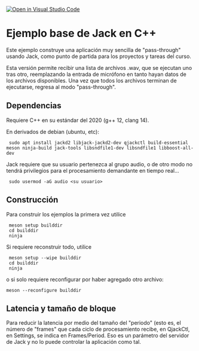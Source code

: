 [![Open in Visual Studio Code](https://classroom.github.com/assets/open-in-vscode-2e0aaae1b6195c2367325f4f02e2d04e9abb55f0b24a779b69b11b9e10269abc.svg)](https://classroom.github.com/online_ide?assignment_repo_id=16007368&assignment_repo_type=AssignmentRepo)
# Ejemplo base de Jack en C++

Este ejemplo construye una aplicación muy sencilla de "pass-through"
usando Jack, como punto de partida para los proyectos y tareas del
curso.

Esta versión permite recibir una lista de archivos .wav, que se ejecutan
uno tras otro, reemplazando la entrada de micrófono en tanto hayan datos
de los archivos disponibles.  Una vez que todos los archivos terminan de
ejecutarse, regresa al modo "pass-through".

## Dependencias

Requiere C++ en su estándar del 2020 (g++ 12, clang 14).

En derivados de debian (ubuntu, etc):

     sudo apt install jackd2 libjack-jackd2-dev qjackctl build-essential meson ninja-build jack-tools libsndfile1-dev libsndfile1 libboost-all-dev 
     
Jack requiere que su usuario pertenezca al grupo audio, o de otro modo
no tendrá privilegios para el procesamiento demandante en tiempo
real...

     sudo usermod -aG audio <su usuario>

## Construcción

Para construir los ejemplos la primera vez utilice

     meson setup builddir
     cd builddir
     ninja


Si requiere reconstruir todo, utilice

     meson setup --wipe builddir
     cd builddir
     ninja

o si solo requiere reconfigurar por haber agregado otro archivo:

    meson --reconfigure builddir

## Latencia y tamaño de bloque

Para reducir la latencia por medio del tamaño del "periodo" (esto es,
el número de "frames" que cada ciclo de procesamiento recibe, en
QjackCtl, en Settings, se indica en Frames/Period.  Eso es un
parámetro del servidor de Jack y no lo puede controlar la aplicación
como tal.
